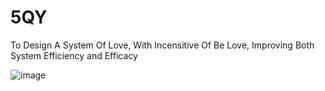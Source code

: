 # 5QY
To Design A System Of Love, With Incensitive Of Be Love, Improving Both System Efficiency and Efficacy


![image](https://github.com/user-attachments/assets/c3f0c340-0550-4b10-bddc-9383eeef36f5)
